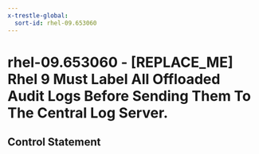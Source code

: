 ```yaml
---
x-trestle-global:
  sort-id: rhel-09.653060
---
```


# rhel-09.653060 - \[REPLACE_ME\] Rhel 9 Must Label All Offloaded Audit Logs Before Sending Them To The Central Log Server.

## Control Statement
